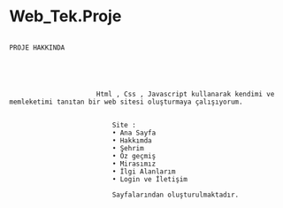 # Web_Tek.Proje


                                                                      PROJE HAKKINDA





                          Html , Css , Javascript kullanarak kendimi ve memleketimi tanıtan bir web sitesi oluşturmaya çalışıyorum.


                              Site :
                              •	Ana Sayfa 
                              •	Hakkımda 
                              •	Şehrim
                              •	Öz geçmiş
                              •	Mirasımız
                              •	İlgi Alanlarım
                              •	Login ve İletişim 

                              Sayfalarından oluşturulmaktadır.
 
